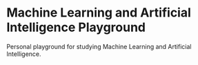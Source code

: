 # Machine Learning and Artificial Intelligence Playground

Personal playground for studying Machine Learning and Artificial Intelligence.
